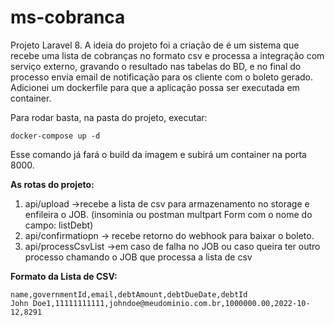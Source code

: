 # ms-cobranca
Projeto Laravel 8. 
A ideia do projeto foi a criação de é um sistema que recebe uma lista de cobranças no formato csv e processa a integração com serviço externo, gravando o resultado nas tabelas do BD, e no final do processo envia email de notificação para os cliente com o boleto gerado.
Adicionei um dockerfile para que a aplicação possa ser executada em container.

Para rodar basta, na pasta do projeto, executar:
```shell
docker-compose up -d
```

Esse comando já fará o build da imagem e subirá um container na porta 8000.


**As rotas do projeto:**

1. api/upload ->recebe a lista de csv para armazenamento no storage e enfileira o JOB. (insominia ou postman multpart Form com o nome do campo: listDebt)
1. api/confirmatiopn -> recebe retorno do webhook para baixar o boleto.
1. api/processCsvList ->em caso de falha no JOB ou caso queira ter outro processo chamando o JOB que processa a lista de csv



**Formato da Lista de CSV:**
```shell
name,governmentId,email,debtAmount,debtDueDate,debtId
John Doe1,11111111111,johndoe@meudominio.com.br,1000000.00,2022-10-12,8291
```

